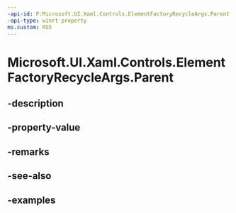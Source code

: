 ```yaml
---
-api-id: P:Microsoft.UI.Xaml.Controls.ElementFactoryRecycleArgs.Parent
-api-type: winrt property
ms.custom: RS5
---
```


<!-- Property syntax.
public UIElement Parent { get;  set; }
-->

# Microsoft.UI.Xaml.Controls.ElementFactoryRecycleArgs.Parent

## -description

## -property-value

## -remarks

## -see-also

## -examples

